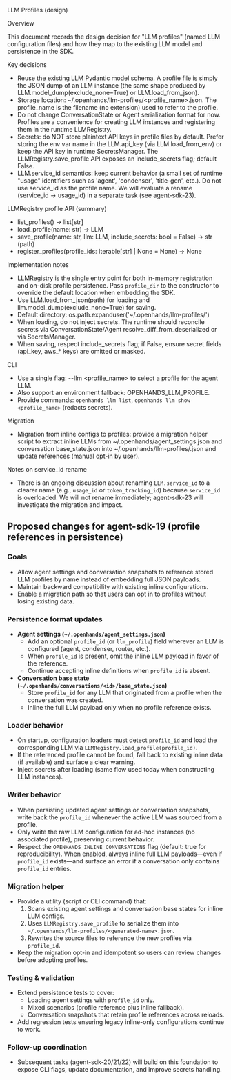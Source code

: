 LLM Profiles (design)

Overview

This document records the design decision for "LLM profiles" (named LLM configuration files) and how they map to the existing LLM model and persistence in the SDK.

Key decisions

- Reuse the existing LLM Pydantic model schema. A profile file is simply the JSON dump of an LLM instance (the same shape produced by LLM.model_dump(exclude_none=True) or LLM.load_from_json).
- Storage location: ~/.openhands/llm-profiles/<profile_name>.json. The profile_name is the filename (no extension) used to refer to the profile.
- Do not change ConversationState or Agent serialization format for now. Profiles are a convenience for creating LLM instances and registering them in the runtime LLMRegistry.
- Secrets: do NOT store plaintext API keys in profile files by default. Prefer storing the env var name in the LLM.api_key (via LLM.load_from_env) or keep the API key in runtime SecretsManager. The LLMRegistry.save_profile API exposes an include_secrets flag; default False.
- LLM.service_id semantics: keep current behavior (a small set of runtime "usage" identifiers such as 'agent', 'condenser', 'title-gen', etc.). Do not use service_id as the profile name. We will evaluate a rename (service_id -> usage_id) in a separate task (see agent-sdk-23).

LLMRegistry profile API (summary)

- list_profiles() -> list[str]
- load_profile(name: str) -> LLM
- save_profile(name: str, llm: LLM, include_secrets: bool = False) -> str (path)
- register_profiles(profile_ids: Iterable[str] | None = None) -> None

Implementation notes

- LLMRegistry is the single entry point for both in-memory registration and on-disk profile persistence. Pass ``profile_dir`` to the constructor to override the default location when embedding the SDK.
- Use LLM.load_from_json(path) for loading and llm.model_dump(exclude_none=True) for saving.
- Default directory: os.path.expanduser('~/.openhands/llm-profiles/')
- When loading, do not inject secrets. The runtime should reconcile secrets via ConversationState/Agent resolve_diff_from_deserialized or via SecretsManager.
- When saving, respect include_secrets flag; if False, ensure secret fields (api_key, aws_* keys) are omitted or masked.

CLI

- Use a single flag: --llm <profile_name> to select a profile for the agent LLM.
- Also support an environment fallback: OPENHANDS_LLM_PROFILE.
- Provide commands: `openhands llm list`, `openhands llm show <profile_name>` (redacts secrets).

Migration

- Migration from inline configs to profiles: provide a migration helper script to extract inline LLMs from ~/.openhands/agent_settings.json and conversation base_state.json into ~/.openhands/llm-profiles/<name>.json and update references (manual opt-in by user).

Notes on service_id rename

- There is an ongoing discussion about renaming `LLM.service_id` to a clearer name (e.g., `usage_id` or `token_tracking_id`) because `service_id` is overloaded. We will not rename immediately; agent-sdk-23 will investigate the migration and impact.


## Proposed changes for agent-sdk-19 (profile references in persistence)

### Goals
- Allow agent settings and conversation snapshots to reference stored LLM profiles by name instead of embedding full JSON payloads.
- Maintain backward compatibility with existing inline configurations.
- Enable a migration path so that users can opt in to profiles without losing existing data.

### Persistence format updates
- **Agent settings (`~/.openhands/agent_settings.json`)**
  - Add an optional `profile_id` (or `llm_profile`) field wherever an LLM is configured (agent, condenser, router, etc.).
  - When `profile_id` is present, omit the inline LLM payload in favor of the reference.
  - Continue accepting inline definitions when `profile_id` is absent.
- **Conversation base state (`~/.openhands/conversations/<id>/base_state.json`)**
  - Store `profile_id` for any LLM that originated from a profile when the conversation was created.
  - Inline the full LLM payload only when no profile reference exists.

### Loader behavior
- On startup, configuration loaders must detect `profile_id` and load the corresponding LLM via `LLMRegistry.load_profile(profile_id)`.
- If the referenced profile cannot be found, fall back to existing inline data (if available) and surface a clear warning.
- Inject secrets after loading (same flow used today when constructing LLM instances).

### Writer behavior
- When persisting updated agent settings or conversation snapshots, write back the `profile_id` whenever the active LLM was sourced from a profile.
- Only write the raw LLM configuration for ad-hoc instances (no associated profile), preserving current behavior.
- Respect the `OPENHANDS_INLINE_CONVERSATIONS` flag (default: true for reproducibility). When enabled, always inline full LLM payloads—even if `profile_id` exists—and surface an error if a conversation only contains `profile_id` entries.

### Migration helper
- Provide a utility (script or CLI command) that:
  1. Scans existing agent settings and conversation base states for inline LLM configs.
  2. Uses `LLMRegistry.save_profile` to serialize them into `~/.openhands/llm-profiles/<generated-name>.json`.
  3. Rewrites the source files to reference the new profiles via `profile_id`.
- Keep the migration opt-in and idempotent so users can review changes before adopting profiles.

### Testing & validation
- Extend persistence tests to cover:
  - Loading agent settings with `profile_id` only.
  - Mixed scenarios (profile reference plus inline fallback).
  - Conversation snapshots that retain profile references across reloads.
- Add regression tests ensuring legacy inline-only configurations continue to work.

### Follow-up coordination
- Subsequent tasks (agent-sdk-20/21/22) will build on this foundation to expose CLI flags, update documentation, and improve secrets handling.

